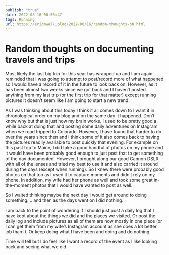 ```yaml
---
publish: "true"
date: 2022-08-16 08:50:47
tags: Running
url: https://ericmwalk.blog/2022/08/16/random-thoughts-on.html
---
```


# Random thoughts on documenting travels and trips

Most likely the last big trip for this year has wrapped up and I am again reminded that I was going to attempt to post/record more of what happened so I would have a record of it in the future to look back on. However, as it has been almost two weeks since we got back and I haven’t posted anything from my last trip (or the first trip for that matter) except running pictures it doesn’t seem like I am going to start a new trend.

As I was thinking about this today I think it all comes down to I want it in chronological order on my blog and on the same day it happened. Don’t know why but that is just how my brain works. I used to be pretty good a while back at doing that and posting some daily adventures on Instagram when we road tripped to Colorado. However, I have found that harder to do over the years since then and I think some of it also comes back to having the pictures readily available to post quickly that evening. For example on this past trip to Maine, I did take a good handful of photos on my phone and it would have been probably good enough to just post that to get something of the day documented. However, I brought along our good Cannon DSLR with all of the lenses and tried my best to use it and also carried it around during the days (except when running). So I knew there were probably good photos on that too as I used it to capture moments and didn’t rely on my phone. In addition, my wife had her phone as well and took some great in-the-moment photos that I would have wanted to post as well.

So I waited thinking maybe the next day I would get around to doing something.... and then as the days went on I did nothing.

I am back to the point of wondering if I should just post a daily log that I have kept about the things we did and the places we visited. Or post the daily log and include pictures as all of them are now mostly in one place (or I can get them from my wife’s Instagram account as she does a lot better job than I). Or keep doing what I have been and doing and do nothing.

Time will tell but I do feel like I want a record of the event as I like looking back and seeing what we did.
